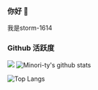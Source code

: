 ### 你好 👋  
我是storm-1614  

### Github 活跃度

[![](https://activity-graph.herokuapp.com/graph?username=storm-1614&theme=dracula)](https://github.com/ashutosh00710/github-readme-activity-graph)
![Minori-ty's github stats](https://github-readme-stats.vercel.app/api?username=storm-1614&show_icons=true&theme=vue)

![Top Langs](https://github-readme-stats.vercel.app/api/top-langs/?username=storm-1614)
